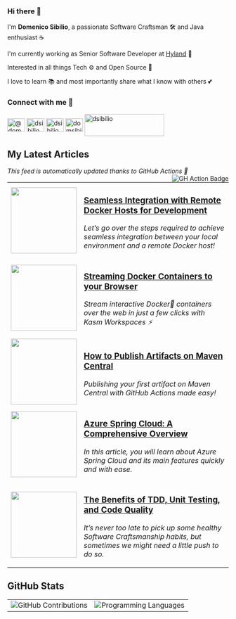 ### Hi there 👋

I'm **Domenico Sibilio**, a passionate Software Craftsman 🛠 and Java enthusiast ☕

I'm currently working as Senior Software Developer at [Hyland](https://www.hyland.com/) 🎉

Interested in all things Tech ⚙ and Open Source 🐧

I love to learn 📚 and most importantly share what I know with others 💕

### Connect with me 🔗
<p align="left">
  <a href="https://medium.com/@domenicosibilio" target="blank"><img align="center" src="https://raw.githubusercontent.com/rahuldkjain/github-profile-readme-generator/master/src/images/icons/Social/medium.svg" alt="@domenicosibilio" height="30" width="40" /></a>
  <a href="https://linkedin.com/in/dsibilio" target="blank"><img align="center" src="https://raw.githubusercontent.com/rahuldkjain/github-profile-readme-generator/master/src/images/icons/Social/linked-in-alt.svg" alt="dsibilio" height="30" width="40" /></a>
  <a href="https://stackoverflow.com/users/11464237" target="blank"><img align="center" src="https://raw.githubusercontent.com/rahuldkjain/github-profile-readme-generator/master/src/images/icons/Social/stack-overflow.svg" alt="dsibilio" height="30" width="40" /></a>
  <a href="https://twitter.com/domsibilio" target="blank"><img align="center" src="https://raw.githubusercontent.com/rahuldkjain/github-profile-readme-generator/master/src/images/icons/Social/twitter.svg" alt="domsibilio" height="30" width="40" /></a>
  <a href="https://www.buymeacoffee.com/dsibilio"><img align="center" src="https://cdn.buymeacoffee.com/buttons/v2/default-yellow.png" height="50" width="181" alt="dsibilio" /></a>
</p>


## My Latest Articles

<i align=left>This feed is automatically updated thanks to GitHub Actions 🎊</i><a href="https://github.com/dsibilio/dsibilio/actions"><img src="https://github.com/dsibilio/dsibilio/actions/workflows/update-readme.yml/badge.svg" alt="GH Action Badge" align="right"></img></a>

<!-- latest articles start -->
<table>
    <tr>
        <td>
            <a href="https://medium.com/geekculture/seamless-integration-with-remote-docker-hosts-for-development-7a369d94812f?source=rss-299466747366------2"><img src="https://cdn-images-1.medium.com/max/917/1*ao4tbseGZYAKTYlny-QOWw.png" width="150" /></a>
        </td>
        <td>
            <h3><a href="https://medium.com/geekculture/seamless-integration-with-remote-docker-hosts-for-development-7a369d94812f?source=rss-299466747366------2">Seamless Integration with Remote Docker Hosts for Development</a></h3>
            <i><div class="medium-feed-item"><p class="medium-feed-image"></p><p class="medium-feed-snippet">Let&#x2019;s go over the steps required to achieve seamless integration between your local environment and a remote Docker host!</p></div></i>
        </td>
    </tr>
    <tr>
        <td>
            <a href="https://medium.com/geekculture/streaming-docker-containers-to-your-browser-75ae9d6e27f8?source=rss-299466747366------2"><img src="https://cdn-images-1.medium.com/max/700/1*JOT3EiKl8wEDsCDskqdZ8g.png" width="150" /></a>
        </td>
        <td>
            <h3><a href="https://medium.com/geekculture/streaming-docker-containers-to-your-browser-75ae9d6e27f8?source=rss-299466747366------2">Streaming Docker Containers to your Browser</a></h3>
            <i><div class="medium-feed-item"><p class="medium-feed-image"></p><p class="medium-feed-snippet">Stream interactive Docker&#x1f433; containers over the web in just a few clicks with Kasm Workspaces &#x26a1;</p></div></i>
        </td>
    </tr>
    <tr>
        <td>
            <a href="https://medium.com/geekculture/how-to-publish-artifacts-on-maven-central-24342fd286cd?source=rss-299466747366------2"><img src="https://cdn-images-1.medium.com/max/1280/1*qcYs-UPEV_xhDFUeTiCdeg.png" width="150" /></a>
        </td>
        <td>
            <h3><a href="https://medium.com/geekculture/how-to-publish-artifacts-on-maven-central-24342fd286cd?source=rss-299466747366------2">How to Publish Artifacts on Maven Central</a></h3>
            <i><div class="medium-feed-item"><p class="medium-feed-image"></p><p class="medium-feed-snippet">Publishing your first artifact on Maven Central with GitHub Actions made easy!</p></div></i>
        </td>
    </tr>
    <tr>
        <td>
            <a href="https://medium.com/swlh/azure-spring-cloud-a-comprehensive-overview-c78a3f8f4bb7?source=rss-299466747366------2"><img src="https://cdn-images-1.medium.com/max/1000/1*qlB8yK3fj5sMhSNiyZIzfg.png" width="150" /></a>
        </td>
        <td>
            <h3><a href="https://medium.com/swlh/azure-spring-cloud-a-comprehensive-overview-c78a3f8f4bb7?source=rss-299466747366------2">Azure Spring Cloud: A Comprehensive Overview</a></h3>
            <i><div class="medium-feed-item"><p class="medium-feed-image"></p><p class="medium-feed-snippet">In this article, you will learn about Azure Spring Cloud and its main features quickly and with ease.</p></div></i>
        </td>
    </tr>
    <tr>
        <td>
            <a href="https://medium.com/swlh/the-benefits-of-tdd-unit-testing-and-code-quality-97d30788f329?source=rss-299466747366------2"><img src="https://cdn-images-1.medium.com/max/2600/1*HhXCvu-1sKRAQ1Tv7Zepog.jpeg" width="150" /></a>
        </td>
        <td>
            <h3><a href="https://medium.com/swlh/the-benefits-of-tdd-unit-testing-and-code-quality-97d30788f329?source=rss-299466747366------2">The Benefits of TDD, Unit Testing, and Code Quality</a></h3>
            <i><div class="medium-feed-item"><p class="medium-feed-image"></p><p class="medium-feed-snippet">It&#x2019;s never too late to pick up some healthy Software Craftsmanship habits, but sometimes we might need a little push to do so.</p></div></i>
        </td>
    </tr>
</table>
<!-- latest articles end -->

## GitHub Stats

<table>
  <tr>
    <td>
      <img src="https://github-readme-stats.vercel.app/api?username=dsibilio&theme=react&show_icons=true" alt="GitHub Contributions"></img>
    </td>
    <td>
      <img src="https://github-readme-stats.vercel.app/api/top-langs/?username=dsibilio&layout=compact&theme=react&exclude_repo=rsocket-demo" alt="Programming Languages"></img>
    </td>
  </tr>
</table>
